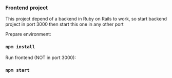 ### Frontend project

This project depend of a backend in Ruby on Rails to work, so start backend project in port 3000 then start this one in any other port

Prepare environment:
### `npm install`

Run frontend (NOT in port 3000):
### `npm start`
